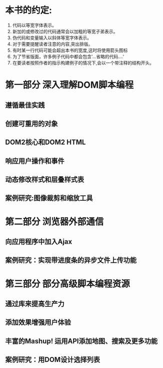 # 本书的约定:
 1. 代码以等宽字体表示。
 2. 新加的或修改过的代码通常会以加粗的等宽子弟表示。
 3. 伪代码和变量输入以斜体等宽字体表示。
 4. 对于需要提醒读者注意的内容,突出排版。
 5. 有时某一行代码可能会超出本书的宽度,这时将使用箭头图标
 6. 为了节省版面，许多例子代码中都会包含'...省略的代码....'
 7. 在要读者按照作者的指示构建例子的情况下,会以一个带注释的结构开头。
# 第一部分 深入理解DOM脚本编程
## 遵循最佳实践
## 创建可重用的对象
## DOM2核心和DOM2 HTML
## 响应用户操作和事件
## 动态修改样式和层叠样式表
## 案例研究:图像裁剪和缩放工具
# 第二部分 浏览器外部通信
## 向应用程序中加入Ajax
## 案例研究：实现带进度条的异步文件上传功能
# 第三部分 部分高级脚本编程资源
## 通过库来提高生产力
## 添加效果增强用户体验
## 丰富的Mashup! 运用API添加地图、搜索及更多功能
## 案例研究：用DOM设计选择列表 